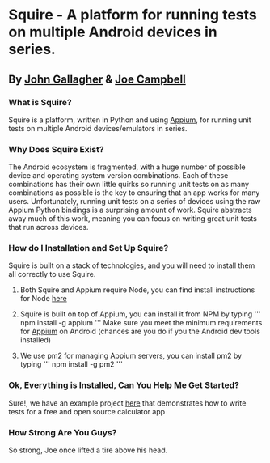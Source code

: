 # Squire - A platform for running tests on multiple Android devices in series.
## By [John Gallagher](http://johnygall.github.io/) & [Joe Campbell](http://jcamp1095.github.io)

### What is Squire?
Squire is a platform, written in Python and using [Appium](http://appium.io/),
for running unit tests on multiple Android devices/emulators in series.

### Why Does Squire Exist?
The Android ecosystem is fragmented, with a huge number of possible device and
operating system version combinations. Each of these combinations has their own
little quirks so running unit tests on as many combinations as possible is the
key to ensuring that an app works for many users. Unfortunately, running unit
tests on a series of devices using the raw Appium Python bindings is a
surprising amount of work. Squire abstracts away much of this work, meaning you
can focus on writing great unit tests that run across devices.

### How do I Installation and Set Up Squire?
Squire is built on a stack of technologies, and you will need to install them
all correctly to use Squire.

1. Both Squire and Appium require Node, you can find install instructions for
Node [here](https://nodejs.org/en/download/)

2. Squire is built on top of Appium, you can install it from NPM by typing
'''
npm install -g appium
'''
Make sure you meet the minimum requirements for
[Appium](https://www.npmjs.com/package/appium) on Android
(chances are you do if you the Android dev tools installed)

3. We use pm2 for managing Appium servers, you can install pm2 by typing
'''
npm install -g pm2
'''

### Ok, Everything is Installed, Can You Help Me Get Started?
Sure!, we have an example project [here](https://github.com/JohnyGall/Squire-Example)
that demonstrates how to write tests for a free and open source calculator app   


### How Strong Are You Guys?
So strong, Joe once lifted a tire above his head.
